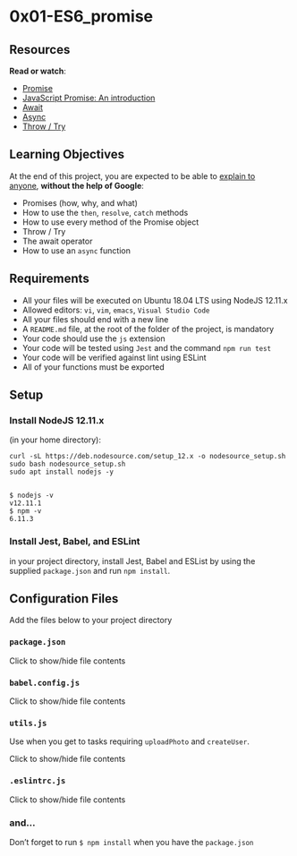 # 0x01-ES6_promise  
Resources
---------

**Read or watch**:

*   [Promise](https://intranet.alxswe.com/rltoken/j_0FTFbkTg42JMcAbNPOVQ "Promise")
*   [JavaScript Promise: An introduction](https://intranet.alxswe.com/rltoken/2Q2LzNFokcUwpA2u3FKG6Q "JavaScript Promise: An introduction")
*   [Await](https://intranet.alxswe.com/rltoken/UXb3S2PMBe-SLJ55isMcow "Await")
*   [Async](https://intranet.alxswe.com/rltoken/_K0C7pgEjwaIzU9RpwCb8g "Async")
*   [Throw / Try](https://intranet.alxswe.com/rltoken/UTjDgvKk5l892Xslh0vqcQ "Throw / Try")

Learning Objectives
-------------------

At the end of this project, you are expected to be able to [explain to anyone](https://intranet.alxswe.com/rltoken/Z4xW7_BFaRcrHxfDySjKuQ "explain to anyone"), **without the help of Google**:

*   Promises (how, why, and what)
*   How to use the `then`, `resolve`, `catch` methods
*   How to use every method of the Promise object
*   Throw / Try
*   The await operator
*   How to use an `async` function

Requirements
------------

*   All your files will be executed on Ubuntu 18.04 LTS using NodeJS 12.11.x
*   Allowed editors: `vi`, `vim`, `emacs`, `Visual Studio Code`
*   All your files should end with a new line
*   A `README.md` file, at the root of the folder of the project, is mandatory
*   Your code should use the `js` extension
*   Your code will be tested using `Jest` and the command `npm run test`
*   Your code will be verified against lint using ESLint
*   All of your functions must be exported

Setup
-----

### Install NodeJS 12.11.x

(in your home directory):

    curl -sL https://deb.nodesource.com/setup_12.x -o nodesource_setup.sh
    sudo bash nodesource_setup.sh
    sudo apt install nodejs -y
    

    $ nodejs -v
    v12.11.1
    $ npm -v
    6.11.3
    

### Install Jest, Babel, and ESLint

in your project directory, install Jest, Babel and ESList by using the supplied `package.json` and run `npm install`.

Configuration Files
-------------------

Add the files below to your project directory

### `package.json`

Click to show/hide file contents

### `babel.config.js`

Click to show/hide file contents

### `utils.js`

Use when you get to tasks requiring `uploadPhoto` and `createUser`.

Click to show/hide file contents

### `.eslintrc.js`

Click to show/hide file contents

### and…

Don’t forget to run `$ npm install` when you have the `package.json`
